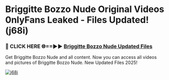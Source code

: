 # Briggitte Bozzo Nude Original Videos 0nlyFans Leaked - Files Updated! (j68i)

<h3>🔴 CLICK HERE 🌐==►► <a href="https://tinyurl.com/yc6ubb5a" rel="nofollow">Briggitte Bozzo Nude Updated Files</a></h3>

Get Briggitte Bozzo Nude and all content. Now you can access all videos and pictures of Briggitte Bozzo Nude. New Updated Files 2025!

[![j68i](https://i.imgur.com/7eu0CRL.gif)](https://tinyurl.com/yc6ubb5a)
